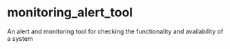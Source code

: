 # monitoring_alert_tool
An alert and monitoring tool for checking the functionality and availability of a system
